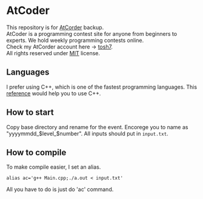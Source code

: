 # AtCoder
This repository is for [AtCorder](https://atcoder.jp/) backup.  
AtCoder is a programming contest site for anyone from beginners to experts. We hold weekly programming contests online.  
Check my AtCorder account here -> [tosh7](atcoder.jp/users/tosh7).  
All rights reserved under [MIT]() license.

## Languages
I prefer using C++, which is one of the fastest programming languages. This [reference](https://www.cplusplus.com/) would help you to use C++.

## How to start
Copy base directory and rename for the event. Encorege you to name as "yyyymmdd_$level_$number".
All inputs should put in `input.txt`.

## How to compile
To make compile easier, I set an alias.

```
alias ac='g++ Main.cpp;./a.out < input.txt'
```
All you have to do is just do 'ac' command.